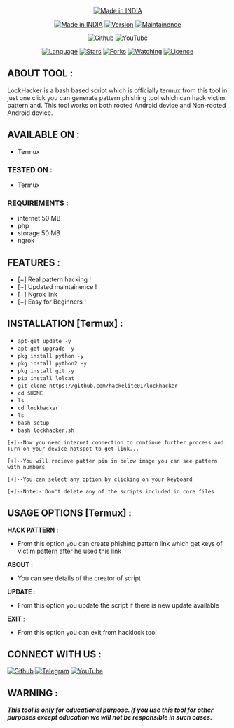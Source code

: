 <p align="center">
<a href="https://bit.ly/3gnUcN3"><img title="Made in INDIA" src="https://img.shields.io/badge/MADE%20IN-INDIA-SCRIPT?colorA=%23ff8100&colorB=%23017e40&colorC=%23ff0000&style=for-the-badge"></a>
</p>
<p align="center">
<a href="https://t.me/hackelite01"><img title="Made in INDIA" src="https://img.shields.io/badge/Tool-lockhacker-green.svg"></a>
<a href="https://t.me/hackelite01"><img title="Version" src="https://img.shields.io/badge/Version-1.2-green.svg?style=flat-square"></a>
<a href="https://t.me/hackelite01"><img title="Maintainence" src="https://img.shields.io/badge/Maintained%3F-yes-green.svg"></a>
</p>

<p align="center">
<a href="https://github.com/hackelite01"><img title="Github" src="https://img.shields.io/badge/hackelite01-brightgreen?style=for-the-badge&logo=github"></a>
<a href="https://bit.ly/3z38fRK"><img title="YouTube" src="https://img.shields.io/badge/YouTube-HackElite-red?style=for-the-badge&logo=Youtube"></a>
</p>
<p align="center">
<a href="https://github.com/hackelite01"><img title="Language" src="https://img.shields.io/badge/Made%20with-Bash-1f425f.svg?v=103"></a>
<a href="https://github.com/hackelite01"><img title="Stars" src="https://img.shields.io/github/stars/hackelite01/lockhacker?color=red&style=flat-square"></a>
<a href="https://github.com/hackelite01"><img title="Forks" src="https://img.shields.io/github/forks/hackelite01/lockhacker?color=red&style=flat-square"></a>
<a href="https://github.com/hackelite01"><img title="Watching" src="https://img.shields.io/github/watchers/hackelite01/lockhacker?label=Watchers&color=blue&style=flat-square"></a>
<a href="https://github.com/hackelite01"><img title="Licence" src="https://img.shields.io/badge/License-MIT-blue.svg"></a>
</p>

## ABOUT TOOL :

LockHacker is a bash based script which is officially termux from this tool in just one click you can generate pattern phishing tool which can hack victim pattern and. This tool works on both rooted Android device and Non-rooted Android device.

## AVAILABLE ON :

* Termux

### TESTED ON :

* Termux

### REQUIREMENTS :
* internet 50 MB
* php
* storage 50 MB
* ngrok

## FEATURES :
* [+] Real pattern hacking !
* [+] Updated maintainence !
* [+] Ngrok link
* [+] Easy for Beginners !

## INSTALLATION [Termux] :

* `apt-get update -y`
* `apt-get upgrade -y`
* `pkg install python -y`
* `pkg install python2 -y`
* `pkg install git -y`
* `pip install lolcat`
* `git clone https://github.com/hackelite01/lockhacker`
* `cd $HOME`
* `ls`
* `cd lockhacker`
*  `ls`
* `bash setup`
* `bash lockhacker.sh`
```
[+]--Now you need internet connection to continue further process and Turn on your device hotspot to get link...

[+]--You will recieve patter pin in below image you can see pattern with numbers

[+]--You can select any option by clicking on your keyboard

[+]--Note:- Don't delete any of the scripts included in core files

```
## USAGE OPTIONS [Termux] :

__HACK PATTERN__ :
- From this option you can create phishing pattern link which get keys of victim pattern after he used this link

__ABOUT__ :
- You can see details of the creator of script

__UPDATE__ :
- From this option you update the script if there is new update available

__EXIT__ :
- From this option you can exit from hacklock tool 


## CONNECT WITH US :

<a href="https://GitHub.com/hackelite01"><img title="Github" src="https://img.shields.io/badge/hackelite01-brightgreen?style=for-the-badge&logo=github"></a>
[![Telegram](https://img.shields.io/badge/TELEGRAM-CHANNEL-red?style=for-the-badge&logo=telegram)](https://t.me/hackelite01)
<a href="https://bit.ly/3z38fRK"><img title="YouTube" src="https://img.shields.io/badge/YouTube-HackElitered?style=for-the-badge&logo=Youtube"></a>


## WARNING : 
***This tool is only for educational purpose. If you use this tool for other purposes except education we will not be responsible in such cases.***

